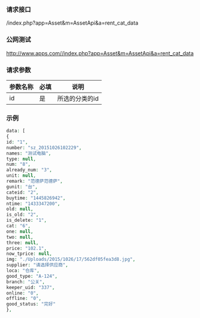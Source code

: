 ### **请求接口**
/index.php?app=Asset&m=AssetApi&a=rent_cat_data



### **公网测试**
http://www.apps.com//index.php?app=Asset&m=AssetApi&a=rent_cat_data

### **请求参数**

| 参数名称  |必填|     说明      |
|------|-----|------|
| id| 是 |  所选的分类的id  |
### **示例**
````php
data: [
{
id: "1",
number: "sz_20151026102229",
names: "测试电脑",
type: null,
num: "8",
already_num: "3",
unit: null,
remark: "范德萨范德萨",
gunit: "台",
cateid: "2",
buytime: "1445826942",
ntime: "1433347200",
old: null,
is_old: "2",
is_delete: "1",
cat: "6",
one: null,
two: null,
three: null,
price: "102.1",
now_tprice: null,
img: "./Uploads/2015/1026/17/562df05fea3d8.jpg",
supplier: "请选择供应商",
loca: "仓库",
good_type: "A-124",
branch: "公关",
keeper_uid: "337",
online: "0",
offline: "0",
good_status: "完好"
},